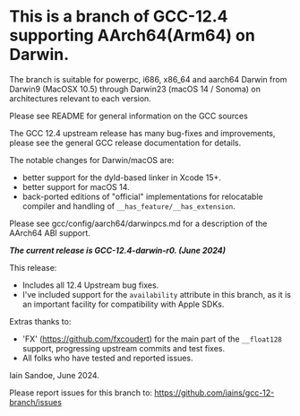 # This is a branch of GCC-12.4 supporting AArch64(Arm64) on Darwin.

The branch is suitable for powerpc, i686, x86_64 and aarch64 Darwin from Darwin9 (MacOSX 10.5) through Darwin23 (macOS 14 / Sonoma) on architectures relevant to each version.

Please see README for general information on the GCC sources

The GCC 12.4 upstream release has many bug-fixes and improvements, please see the general GCC release documentation for details.

The notable changes for Darwin/macOS are:
 * better support for the dyld-based linker in Xcode 15+.
 * better support for macOS 14.
 * back-ported editions of "official" implementations for relocatable compiler and handling of `__has_feature/__has_extension`.

Please see gcc/config/aarch64/darwinpcs.md for a description of the AArch64 ABI
support.

**_The current release is GCC-12.4-darwin-r0. (June 2024)_**

This release:
 * Includes all 12.4 Upstream bug fixes.
 * I've included support for the `availability` attribute in this branch, as it is an important facility for compatibility with Apple SDKs.

Extras thanks to:
 * 'FX' (https://github.com/fxcoudert) for the main part of the ```__float128``` support, progressing upstream commits and test fixes.
 * All folks who have tested and reported issues.

Iain Sandoe, June 2024.

Please report issues for this branch to:
https://github.com/iains/gcc-12-branch/issues
